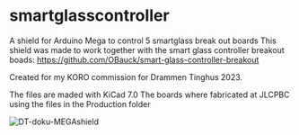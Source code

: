 # smartglasscontroller
A shield for Arduino Mega to control 5 smartglass break out boards
This shield was made to work together with the smart glass controller breakout boads: https://github.com/OBauck/smart-glass-controller-breakout

Created for my KORO commission for Drammen Tinghus 2023.

The files are maded with KiCad 7.0
The boards where fabricated at JLCPBC using the files in the Production folder



![DT-doku-MEGAshield](https://github.com/hcgilje/smartglasscontroller/assets/1252621/ecc33ab1-acf5-4dd8-baa8-736dff1d43e0)


